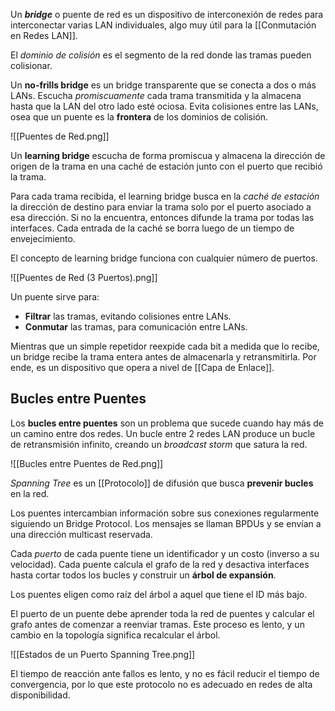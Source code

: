 Un **_bridge_** o puente de red es un dispositivo de interconexión de redes para interconectar varias LAN individuales, algo muy útil para la [[Conmutación en Redes LAN]].

El _dominio de colisión_ es el segmento de la red donde las tramas pueden colisionar.

Un **no-frills bridge** es un bridge transparente que se conecta a dos o más LANs. Escucha _promiscuamente_ cada trama transmitida y la almacena hasta que la LAN del otro lado esté ociosa. Evita colisiones entre las LANs, osea que un puente es la **frontera** de los dominios de colisión.

![[Puentes de Red.png]]

Un **learning bridge** escucha de forma promiscua y almacena la dirección de origen de la trama en una caché de estación junto con el puerto que recibió la trama.

Para cada trama recibida, el learning bridge busca en la _caché de estación_ la dirección de destino para enviar la trama solo por el puerto asociado a esa dirección. Si no la encuentra, entonces difunde la trama por todas las interfaces. Cada entrada de la caché se borra luego de un tiempo de envejecimiento.

El concepto de learning bridge funciona con cualquier número de puertos.

![[Puentes de Red (3 Puertos).png]]

Un puente sirve para:

- **Filtrar** las tramas, evitando colisiones entre LANs.
- **Conmutar** las tramas, para comunicación entre LANs.

Mientras que un simple repetidor reexpide cada bit a medida que lo recibe, un bridge recibe la trama entera antes de almacenarla y retransmitirla. Por ende, es un dispositivo que opera a nivel de [[Capa de Enlace]].

## Bucles entre Puentes

Los **bucles entre puentes** son un problema que sucede cuando hay más de un camino entre dos redes. Un bucle entre 2 redes LAN produce un bucle de retransmisión infinito, creando un _broadcast storm_ que satura la red.

![[Bucles entre Puentes de Red.png]]

_Spanning Tree_ es un [[Protocolo]] de difusión que busca **prevenir bucles** en la red.

Los puentes intercambian información sobre sus conexiones regularmente siguiendo un Bridge Protocol. Los mensajes se llaman BPDUs y se envían a una dirección multicast reservada.

Cada _puerto_ de cada puente tiene un identificador y un costo (inverso a su velocidad). Cada puente calcula el grafo de la red y desactiva interfaces hasta cortar todos los bucles y construir un **árbol de expansión**.

Los puentes eligen como raíz del árbol a aquel que tiene el ID más bajo.

El puerto de un puente debe aprender toda la red de puentes y calcular el grafo antes de comenzar a reenviar tramas. Este proceso es lento, y un cambio en la topología significa recalcular el árbol.

![[Estados de un Puerto Spanning Tree.png]]

El tiempo de reacción ante fallos es lento, y no es fácil reducir el tiempo de convergencia, por lo que este protocolo no es adecuado en redes de alta disponibilidad.
